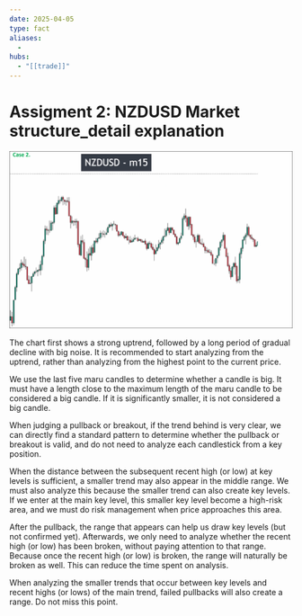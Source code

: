 ```yaml
---
date: 2025-04-05
type: fact
aliases:
  -
hubs:
  - "[[trade]]"
---
```


# Assigment 2: NZDUSD Market structure_detail explanation

![NZDUSD-market-chart-example.png](../assets/imgs/NZDUSD-market-chart-example.png)

The chart first shows a strong uptrend, followed by a long period of gradual decline with big noise. It is recommended to start analyzing from the uptrend, rather than analyzing from the highest point to the current price.

We use the last five maru candles to determine whether a candle is big. It must have a length close to the maximum length of the maru candle to be considered a big candle. If it is significantly smaller, it is not considered a big candle.

When judging a pullback or breakout, if the trend behind is very clear, we can directly find a standard pattern to determine whether the pullback or breakout is valid, and do not need to analyze each candlestick from a key position.

When the distance between the subsequent recent high (or low) at key levels is sufficient, a smaller trend may also appear in the middle range. We must also analyze this because the smaller trend can also create key levels. If we enter at the main key level, this smaller key level become a high-risk area, and we must do risk management when price approaches this area.

After the pullback, the range that appears can help us draw key levels (but not confirmed yet). Afterwards, we only need to analyze whether the recent high (or low) has been broken, without paying attention to that range. Because once the recent high (or low) is broken, the range will naturally be broken as well. This can reduce the time spent on analysis.

When analyzing the smaller trends that occur between key levels and recent highs (or lows) of the main trend, failed pullbacks will also create a range. Do not miss this point.

